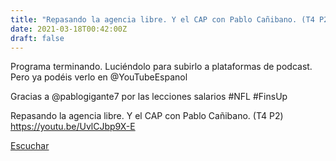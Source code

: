 ```yaml
---
title: "Repasando la agencia libre. Y el CAP con Pablo Cañibano. (T4 P2) "
date: 2021-03-18T00:42:00Z
draft: false
---
```


Programa terminando. Luciéndolo para subirlo a plataformas de podcast. Pero ya podéis verlo en 
@YouTubeEspanol
 
Gracias a 
@pablogigante7
 por las lecciones salarios #NFL 
#FinsUp 

Repasando la agencia libre. Y el CAP con Pablo Cañibano. (T4 P2) https://youtu.be/UvlCJbp9X-E

[Escuchar](https://www.ivoox.com/repasando-agencia-libre-y-cap-con-audios-mp3_rf_67021664_1.html)
